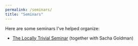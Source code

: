 ```yaml
---
permalink: /seminars/
title: "Seminars"
---
```


Here are some seminars I've helped organize:
- [The Locally Trivial Seminar](https://locallytrivialseminar.github.io/) (together with Sacha Goldman)
